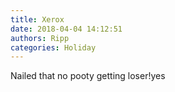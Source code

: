 ```yaml
---
title: Xerox
date: 2018-04-04 14:12:51
authors: Ripp
categories: Holiday
---
```


 Nailed that no pooty getting loser!yes
